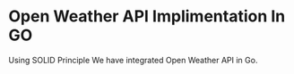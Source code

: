 # Open Weather API Implimentation In GO

Using SOLID Principle We have integrated Open Weather API in Go.
